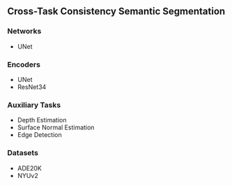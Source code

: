 ## Cross-Task Consistency Semantic Segmentation

### Networks
* UNet

### Encoders
* UNet
* ResNet34 

### Auxiliary Tasks
* Depth Estimation
* Surface Normal Estimation
* Edge Detection

### Datasets
* ADE20K
* NYUv2
